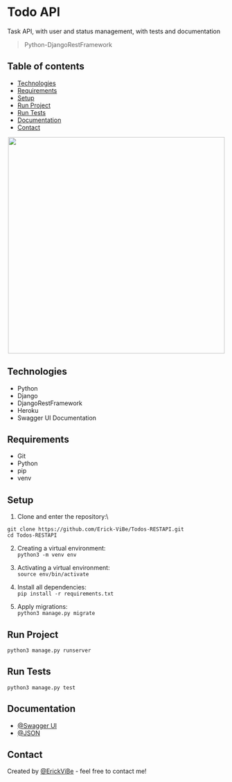 # Todo API
Task API, with user and status management, with tests and documentation
> Python-DjangoRestFramework

## Table of contents
* [Technologies](#technologies)
* [Requirements](#requirements)
* [Setup](#setup)
* [Run Project](#run-project)
* [Run Tests](#run-tests)
* [Documentation](#documentation)
* [Contact](#contact)

<p align='center'>
  <img src="https://miro.medium.com/max/4000/1*8ygFKYb0Yo6Hc-vnScGA9A.png" width="500" >
</p>

## Technologies
* Python
* Django
* DjangoRestFramework
* Heroku
* Swagger UI Documentation

## Requirements
* Git
* Python
* pip
* venv

## Setup
1. Clone and enter the repository:\
```
git clone https://github.com/Erick-ViBe/Todos-RESTAPI.git
cd Todos-RESTAPI
```

2. Creating a virtual environment:\
`python3 -m venv env`

3. Activating a virtual environment:\
`source env/bin/activate`

4. Install all dependencies:\
`pip install -r requirements.txt`

5. Apply migrations:\
`python3 manage.py migrate`

## Run Project
`python3 manage.py runserver`

## Run Tests
`python3 manage.py test`

## Documentation
* [@Swagger UI](https://todo-api-vibe.herokuapp.com/docs/)
* [@JSON](https://todo-api-vibe.herokuapp.com/docs.json)

## Contact
Created by [@ErickViBe](https://erickvibe.xyz/) - feel free to contact me!

